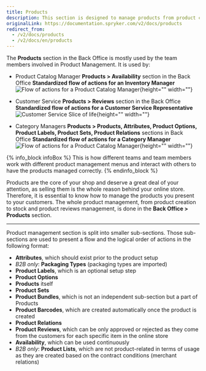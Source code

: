 ```yaml
---
title: Products
description: This section is designed to manage products from product creation to stock and product reviews, options, labels, relations, lists, etc in the Back Office.
originalLink: https://documentation.spryker.com/v2/docs/products
redirect_from:
  - /v2/docs/products
  - /v2/docs/en/products
---
```


The **Products** section in the Back Office is mostly used by the team members involved in Product Management.
It is used by:
* Product Catalog Manager
**Products > Availability** section in the Back Office
    **Standardized flow of actions for an Inventory Manager**
![Flow of actions for a Product Catalog Manager](https://spryker.s3.eu-central-1.amazonaws.com/docs/User+Guides/Back+Office+User+Guides/Products/products-section.png){height="" width=""}

* Customer Service
**Products > Reviews** section in the Back Office
    **Standardized flow of actions for a Customer Service Representative**
![Customer Service Slice of life](https://spryker.s3.eu-central-1.amazonaws.com/docs/User+Guides/Back+Office+User+Guides/Products/Customer+Service+Slice+of+life.png){height="" width=""}

* Category Managers
**Products > Products, Attributes, Product Options, Product Labels, Product Sets, Product Relations** sections in Back Office
    **Standardized flow of actions for a Category Manager**
![Flow of actions for a Product Catalog Manager](https://spryker.s3.eu-central-1.amazonaws.com/docs/User+Guides/Back+Office+User+Guides/Products/products-section-2.png){height="" width=""}

{% info_block infoBox %}
This is how different teams and team members work with different product management menus and interact with others to have the products managed correctly.
{% endinfo_block %}

Products are the core of your shop and deserve a great deal of your attention, as selling them is the whole reason behind your online store. Therefore, it is essential to know how to manage the products you present to your customers. The whole product management, from product creation to stock and product reviews management, is done in the **Back Office > Products** section.
***
Product management section is split into smaller sub-sections. Those sub-sections are used to present a flow and the logical order of actions in the following format:
* **Attributes**, which should exist prior to the product setup
* _B2B only_: **Packaging Types** (packaging types are imported)
* **Product Labels**, which is an optional setup step
* **Product Options**
* **Products** itself
* **Product Sets**
* **Product Bundles**, which is not an independent sub-section but a part of Products
* **Product Barcodes**, which are created automatically once the product is created
* **Product Relations**
* **Product Reviews**, which can be only approved or rejected as they come from the customers for each specific item in the online store
* **Availability**, which can be used continuously
* _B2B only_: **Product Lists**, which are not product-related in terms of usage as they are created based on the contract conditions (merchant relations)

